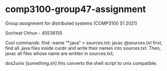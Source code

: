 # comp3100-group47-assignment
Group assignment for distributed systems (COMP3100 S1 2021)



Socheat Chhun - 45536155




Cool commands:
find -name "*.java" > sources.txt; javac @sources.txt
first, find all .java files inside curdir and write their names into sources.txt. Then, javac all files whose name are written in sources.txt;

dos2unix [something.sh]
this converts the shell script to unix compatible.
